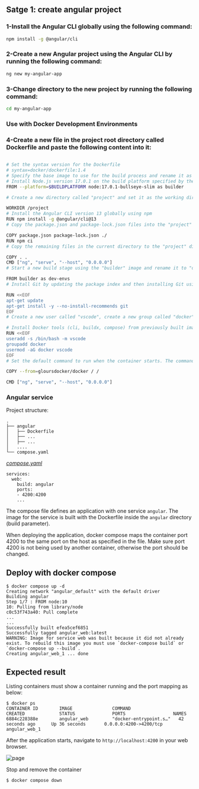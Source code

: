 ## Satge 1: create angular project

### 1-Install the Angular CLI globally using the following command:
```bash
npm install -g @angular/cli
```
### 2-Create a new Angular project using the Angular CLI by running the following command:
```bash
ng new my-angular-app
```
### 3-Change directory to the new project by running the following command:
```bash
cd my-angular-app
```

### Use with Docker Development Environments
### 4-Create a new file in the project root directory called Dockerfile and paste the following content into it:
```bash

# Set the syntax version for the Dockerfile
# syntax=docker/dockerfile:1.4
# Specify the base image to use for the build process and rename it as "builder"
# Install Node.js version 17.0.1 on the build platform specified by the environment variable $BUILDPLATFORM
FROM --platform=$BUILDPLATFORM node:17.0.1-bullseye-slim as builder

# Create a new directory called "project" and set it as the working directory for subsequent commands

WORKDIR /project
# Install the Angular CLI version 13 globally using npm
RUN npm install -g @angular/cli@13
# Copy the package.json and package-lock.json files into the "project" directory and install the required node modules using npm ci

COPY package.json package-lock.json ./
RUN npm ci
# Copy the remaining files in the current directory to the "project" directory in the image and set the default command to run when the container starts. The command is to serve the Angular app using the ng serve command with the host set to 0.0.0.0.

COPY . .
CMD ["ng", "serve", "--host", "0.0.0.0"]
# Start a new build stage using the "builder" image and rename it to "dev-envs"

FROM builder as dev-envs
# Install Git by updating the package index and then installing Git using the apt-get package manager using multi-line RUN instruction

RUN <<EOF
apt-get update
apt-get install -y --no-install-recommends git
EOF
# Create a new user called "vscode", create a new group called "docker", and add the "vscode" user to the "docker" group using multi-line RUN instruction

# Install Docker tools (cli, buildx, compose) from previously built image from the Docker Hub account named "gloursdocker/docker"
RUN <<EOF
useradd -s /bin/bash -m vscode
groupadd docker
usermod -aG docker vscode
EOF
# Set the default command to run when the container starts. The command is to serve the Angular app using the ng serve command with the host set to 0.0.0.0. This is the same command as the one in the first build stage.

COPY --from=gloursdocker/docker / /

CMD ["ng", "serve", "--host", "0.0.0.0"]

```

### Angular service

Project structure:
```
.
├── angular
│   ├── Dockerfile
│   ├── ...
│   ├── ...
│   ....
└── compose.yaml
```

[_compose.yaml_](compose.yaml)
```
services:
  web:
    build: angular
    ports:
    - 4200:4200
    ...

```
The compose file defines an application with one service `angular`. The image for the service is built with the Dockerfile inside the `angular` directory (build parameter).

When deploying the application, docker compose maps the container port 4200 to the same port on the host as specified in the file.
Make sure port 4200 is not being used by another container, otherwise the port should be changed.


## Deploy with docker compose

```
$ docker compose up -d
Creating network "angular_default" with the default driver
Building angular
Step 1/7 : FROM node:10
10: Pulling from library/node
c0c53f743a40: Pull complete
...
...
Successfully built efea5cef6851
Successfully tagged angular_web:latest
WARNING: Image for service web was built because it did not already exist. To rebuild this image you must use `docker-compose build` or `docker-compose up --build`.
Creating angular_web_1 ... done
```


## Expected result

Listing containers must show a container running and the port mapping as below:
```
$ docker ps
CONTAINER ID        IMAGE               COMMAND                  CREATED             STATUS              PORTS                  NAMES
6884c228388e        angular_web         "docker-entrypoint.s…"   42 seconds ago      Up 36 seconds       0.0.0.0:4200->4200/tcp angular_web_1

```

After the application starts, navigate to `http://localhost:4200` in your web browser.

![page](output.png)

Stop and remove the container

```
$ docker compose down
```

